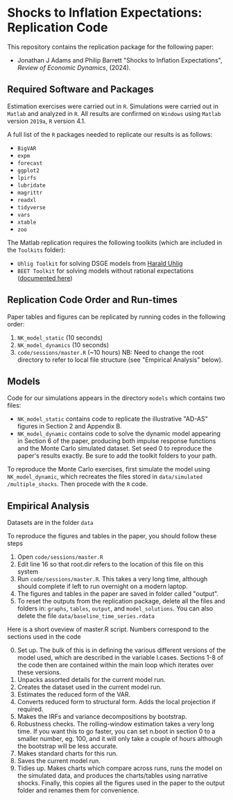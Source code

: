 # Shocks to Inflation Expectations: Replication Code

This repository contains the replication package for the following paper:

* Jonathan J Adams and Philip Barrett "Shocks to Inflation Expectations",  *Review of Economic Dynamics*, (2024).

## Required Software and Packages

Estimation exercises were carried out in `R`.  Simulations were carried out in `Matlab` and analyzed in `R`.  All results are confirmed on `Windows` using `Matlab` version `2019a`, `R` version 4.1.

A full list of the `R` packages needed to replicate our results is as follows:

  * `BigVAR`
  * `expm`
  * `forecast`
  * `ggplot2`
  * `lpirfs` 
  * `lubridate`
  * `magrittr`
  * `readxl`
  * `tidyverse`
  * `vars`
  * `xtable`
  * `zoo`

The Matlab replication requires the following toolkits (which are included in the `Toolkits` folder):

  * `Uhlig Toolkit` for solving DSGE models from [Harald Uhlig](https://home.uchicago.edu/~huhlig/js/Toolkit_4.3.zip "Uhlig")
  * `BEET Toolkit` for solving models without rational expectations ([documented here](https://github.com/jonathanjadams/BEET))

## Replication Code Order and Run-times

Paper tables and figures can be replicated by running codes in the following order:

1. `NK_model_static` (10 seconds)
2. `NK_model_dynamics` (10 seconds)
3. `code/sessions/master.R` (~10 hours) NB: Need to change the root directory to refer to local file structure (see "Empirical Analysis" below).

## Models

Code for our simulations appears in the directory `models` which
contains two files:

  * `NK_model_static` contains code to replicate the illustrative "AD-AS" figures in Section 2 and Appendix B.
  * `NK_model_dynamic` contains code to solve the dynamic model appearing in Section 6 of the paper, producing both impulse response functions and the Monte Carlo simulated dataset.  Set seed 0 to reproduce the paper's results exactly.  Be sure to add the toolkit folders to your path.
  
To reproduce the Monte Carlo exercises, first simulate the model using `NK_model_dynamic`, which recreates the files stored in `data/simulated
/multiple_shocks`.  Then procede with the `R` code.

## Empirical Analysis

Datasets are in the folder `data`

To reproduce the figures and tables in the paper, you should follow these steps
 1. Open `code/sessions/master.R`
 2. Edit line 16 so that root.dir refers to the location of this file on this system
 3. Run `code/sessions/master.R`. This takes a very long time, although should complete if left to run overnight on a modern laptop.
 4. The figures and tables in the paper are saved in folder called "output".
 5. To reset the outputs from the replication package, delete all the files and folders in: `graphs`, `tables`, `output`, and `model_solutions`. You can also delete the file `data/baseline_time_series.rdata`


Here is a short oveview of master.R script. Numbers correspond to the sections used in the code

 0. Set up. The bulk of this is in defining the various different versions of the model used, which are described in the variable l.cases.  Sections 1-8 of the code then are contained within the main loop which iterates over these versions.
 1. Unpacks assorted details for the current model run.
 2. Creates the dataset used in the current model run.
 3. Estimates the reduced form of the VAR.
 4. Converts reduced form to structural form. Adds the local projection if required.
 5. Makes the IRFs and variance decompositions by bootstrap.
 6. Robustness checks. The rolling-window estimation takes a very long time.  If you want this to go faster, you can set n.boot in section 0 to a smaller number, eg. 100, and it will only take a couple of hours although the bootstrap will be less accurate.
 7.  Makes standard charts for this run.
 8.  Saves the current model run.
 9.  Tidies up. Makes charts which compare across runs, runs the model on the simulated data, and produces the charts/tables using narrative shocks. Finally, this copies all the figures used in the paper to the output folder and renames them for convenience.

